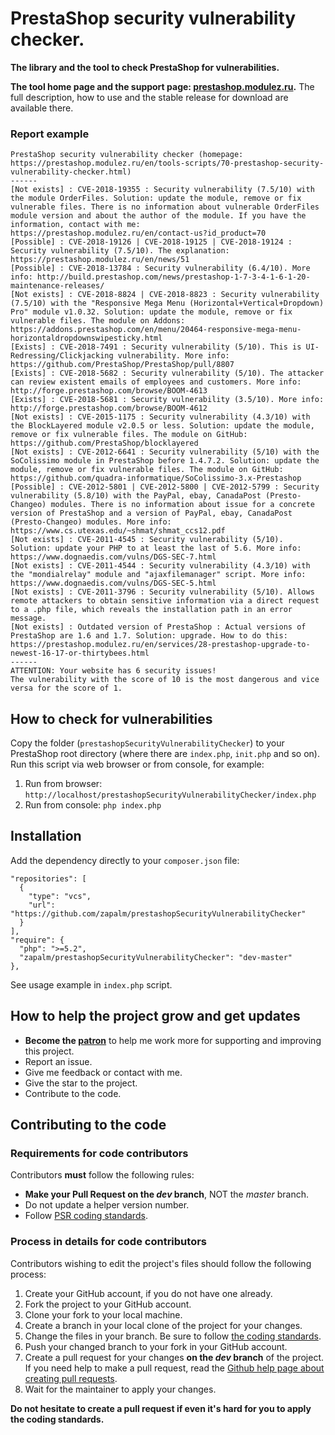 # PrestaShop security vulnerability checker.
**The library and the tool to check PrestaShop for vulnerabilities.**

**The tool home page and the support page: [prestashop.modulez.ru][5].**
The full description, how to use and the stable release for download are available there.

### Report example
```
PrestaShop security vulnerability checker (homepage: https://prestashop.modulez.ru/en/tools-scripts/70-prestashop-security-vulnerability-checker.html)
------
[Not exists] : CVE-2018-19355 : Security vulnerability (7.5/10) with the module OrderFiles. Solution: update the module, remove or fix vulnerable files. There is no information about vulnerable OrderFiles module version and about the author of the module. If you have the information, contact with me: https://prestashop.modulez.ru/en/contact-us?id_product=70
[Possible] : CVE-2018-19126 | CVE-2018-19125 | CVE-2018-19124 : Security vulnerability (7.5/10). The explanation: https://prestashop.modulez.ru/en/news/51
[Possible] : CVE-2018-13784 : Security vulnerability (6.4/10). More info: http://build.prestashop.com/news/prestashop-1-7-3-4-1-6-1-20-maintenance-releases/
[Not exists] : CVE-2018-8824 | CVE-2018-8823 : Security vulnerability (7.5/10) with the "Responsive Mega Menu (Horizontal+Vertical+Dropdown) Pro" module v1.0.32. Solution: update the module, remove or fix vulnerable files. The module on Addons: https://addons.prestashop.com/en/menu/20464-responsive-mega-menu-horizontaldropdownswipesticky.html
[Exists] : CVE-2018-7491 : Security vulnerability (5/10). This is UI-Redressing/Clickjacking vulnerability. More info: https://github.com/PrestaShop/PrestaShop/pull/8807
[Exists] : CVE-2018-5682 : Security vulnerability (5/10). The attacker can review existent emails of employees and customers. More info: http://forge.prestashop.com/browse/BOOM-4613
[Exists] : CVE-2018-5681 : Security vulnerability (3.5/10). More info: http://forge.prestashop.com/browse/BOOM-4612
[Not exists] : CVE-2015-1175 : Security vulnerability (4.3/10) with the BlockLayered module v2.0.5 or less. Solution: update the module, remove or fix vulnerable files. The module on GitHub: https://github.com/PrestaShop/blocklayered
[Not exists] : CVE-2012-6641 : Security vulnerability (5/10) with the SoColissimo module in PrestaShop before 1.4.7.2. Solution: update the module, remove or fix vulnerable files. The module on GitHub: https://github.com/quadra-informatique/SoColissimo-3.x-Prestashop
[Possible] : CVE-2012-5801 | CVE-2012-5800 | CVE-2012-5799 : Security vulnerability (5.8/10) with the PayPal, ebay, CanadaPost (Presto-Changeo) modules. There is no information about issue for a concrete version of PrestaShop and a version of PayPal, ebay, CanadaPost (Presto-Changeo) modules. More info: https://www.cs.utexas.edu/~shmat/shmat_ccs12.pdf
[Not exists] : CVE-2011-4545 : Security vulnerability (5/10). Solution: update your PHP to at least the last of 5.6. More info: https://www.dognaedis.com/vulns/DGS-SEC-7.html
[Not exists] : CVE-2011-4544 : Security vulnerability (4.3/10) with the "mondialrelay" module and "ajaxfilemanager" script. More info: https://www.dognaedis.com/vulns/DGS-SEC-5.html
[Not exists] : CVE-2011-3796 : Security vulnerability (5/10). Allows remote attackers to obtain sensitive information via a direct request to a .php file, which reveals the installation path in an error message.
[Not exists] : Outdated version of PrestaShop : Actual versions of PrestaShop are 1.6 and 1.7. Solution: upgrade. How to do this: https://prestashop.modulez.ru/en/services/28-prestashop-upgrade-to-newest-16-17-or-thirtybees.html
------
ATTENTION: Your website has 6 security issues!
The vulnerability with the score of 10 is the most dangerous and vice versa for the score of 1.
```

## How to check for vulnerabilities
Copy the folder (`prestashopSecurityVulnerabilityChecker`) to your PrestaShop root directory (where there are `index.php`, `init.php` and so on).
Run this script via web browser or from console, for example:
1) Run from browser: `http://localhost/prestashopSecurityVulnerabilityChecker/index.php`
2) Run from console: `php index.php`

## Installation
Add the dependency directly to your `composer.json` file:
```
"repositories": [
  {
    "type": "vcs",
    "url": "https://github.com/zapalm/prestashopSecurityVulnerabilityChecker"
  }
],
"require": {
  "php": ">=5.2",
  "zapalm/prestashopSecurityVulnerabilityChecker": "dev-master"
},
```
See usage example in `index.php` script.

## How to help the project grow and get updates
* **Become the [patron][2]** to help me work more for supporting and improving this project.
* Report an issue.
* Give me feedback or contact with me.
* Give the star to the project.
* Contribute to the code.

## Contributing to the code

### Requirements for code contributors 

Contributors **must** follow the following rules:

* **Make your Pull Request on the *dev* branch**, NOT the *master* branch.
* Do not update a helper version number.
* Follow [PSR coding standards][1].

### Process in details for code contributors

Contributors wishing to edit the project's files should follow the following process:

1. Create your GitHub account, if you do not have one already.
2. Fork the project to your GitHub account.
3. Clone your fork to your local machine.
4. Create a branch in your local clone of the project for your changes.
5. Change the files in your branch. Be sure to follow [the coding standards][1].
6. Push your changed branch to your fork in your GitHub account.
7. Create a pull request for your changes **on the *dev* branch** of the project.
   If you need help to make a pull request, read the [Github help page about creating pull requests][4].
8. Wait for the maintainer to apply your changes.

**Do not hesitate to create a pull request if even it's hard for you to apply the coding standards.**

[1]: https://www.php-fig.org/psr/
[2]: https://www.patreon.com/zapalm
[4]: https://help.github.com/articles/about-pull-requests/
[5]: https://prestashop.modulez.ru/en/tools-scripts/70-prestashop-security-vulnerability-checker.html